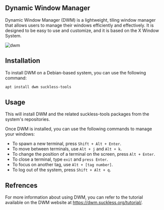 ## Dynamic Window Manager
Dynamic Window Manager (DWM) is a lightweight, tiling window manager that allows users to manage their windows efficiently and effectively. It is designed to be easy to use and customize, and it is based on the X Window System.

![dwm](https://user-images.githubusercontent.com/37275728/189493108-20a94d0c-24fd-4b35-8b78-527a350abc0c.png)

## Installation

To install DWM on a Debian-based system, you can use the following command:

```bash
apt install dwm suckless-tools
```

## Usage

This will install DWM and the related suckless-tools packages from the system's repositories.

Once DWM is installed, you can use the following commands to manage your windows:

* To spawn a new terminal, press `Shift + Alt + Enter`.
* To move between terminals, use `Alt + j` and `Alt + k`.
* To change the position of a terminal on the screen, press `Alt + Enter`.
* To close a terminal, type `exit` and `press Enter`.
* To focus on another tag, use `Alt + [tag number]`.
* To log out of the system, press `Shift + Alt + q`.

## Refrences

For more information about using DWM, you can refer to the tutorial available on the DWM website at https://dwm.suckless.org/tutorial/.
